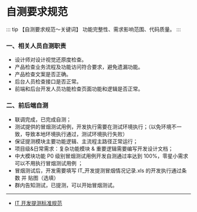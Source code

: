 # 自测要求规范

::: tip 【自测要求规范～关键词】
功能完整性、需求影响范围、代码质量。
:::

### 一、相关人员自测职责

- 设计师对设计视觉还原度检查。
- 产品检查业务流程及功能访问符合要求，避免遗漏功能。
- 产品检查文案是否正确。
- 后台人员检查接口是否正常。
- 前端和后台开发人员功能检查页面功能和逻辑是否正常。

### 二、前后端自测

- 联调完成，已完成自测；
- 测试提供的冒烟测试用例，开发执行需要在测试环境执行；（以免环境不一致，导致本地环境执行通过，测试环境执行失败）
- 保证提测模块主要功能逻辑、主流程主路径正常运行；
- 项目级&日常需求：复杂功能模块 & 重要逻辑需要编写开发设计文档；
- 中大模块功能 P0 级别冒烟测试用例开发自测通过率达到 100%，零星小需求可以不用执行冒烟测试用例 ；
- 冒烟测试后，开发需要填写 IT\_开发提测冒烟情况记录.xls 的开发执行通过条数 并 贴图（选填）
- 群内告知测试，已提测，可以开始冒烟测试。

---

- [IT 开发提测标准规范](https://blog.csdn.net/pytester/article/details/130324256)

